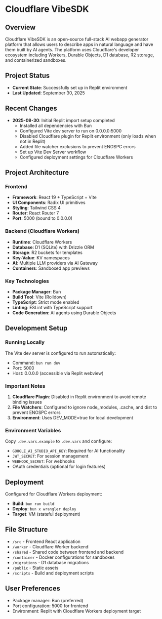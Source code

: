 # Cloudflare VibeSDK

## Overview
Cloudflare VibeSDK is an open-source full-stack AI webapp generator platform that allows users to describe apps in natural language and have them built by AI agents. The platform uses Cloudflare's developer ecosystem including Workers, Durable Objects, D1 database, R2 storage, and containerized sandboxes.

## Project Status
- **Current State**: Successfully set up in Replit environment
- **Last Updated**: September 30, 2025

## Recent Changes
- **2025-09-30**: Initial Replit import setup completed
  - Installed all dependencies with Bun
  - Configured Vite dev server to run on 0.0.0.0:5000
  - Disabled Cloudflare plugin for Replit environment (only loads when not in Replit)
  - Added file watcher exclusions to prevent ENOSPC errors
  - Set up Vite Dev Server workflow
  - Configured deployment settings for Cloudflare Workers

## Project Architecture

### Frontend
- **Framework**: React 19 + TypeScript + Vite
- **UI Components**: Radix UI primitives
- **Styling**: Tailwind CSS 4
- **Router**: React Router 7
- **Port**: 5000 (bound to 0.0.0.0)

### Backend (Cloudflare Workers)
- **Runtime**: Cloudflare Workers
- **Database**: D1 (SQLite) with Drizzle ORM
- **Storage**: R2 buckets for templates
- **Key-Value**: KV namespaces
- **AI**: Multiple LLM providers via AI Gateway
- **Containers**: Sandboxed app previews

### Key Technologies
- **Package Manager**: Bun
- **Build Tool**: Vite (Rolldown)
- **TypeScript**: Strict mode enabled
- **Linting**: ESLint with TypeScript support
- **Code Generation**: AI agents using Durable Objects

## Development Setup

### Running Locally
The Vite dev server is configured to run automatically:
- Command: `bun run dev`
- Port: 5000
- Host: 0.0.0.0 (accessible via Replit webview)

### Important Notes
1. **Cloudflare Plugin**: Disabled in Replit environment to avoid remote binding issues
2. **File Watchers**: Configured to ignore node_modules, .cache, and dist to prevent ENOSPC errors
3. **Environment**: Uses DEV_MODE=true for local development

### Environment Variables
Copy `.dev.vars.example` to `.dev.vars` and configure:
- `GOOGLE_AI_STUDIO_API_KEY`: Required for AI functionality
- `JWT_SECRET`: For session management
- `WEBHOOK_SECRET`: For webhooks
- OAuth credentials (optional for login features)

## Deployment
Configured for Cloudflare Workers deployment:
- **Build**: `bun run build`
- **Deploy**: `bun x wrangler deploy`
- **Target**: VM (stateful deployment)

## File Structure
- `/src` - Frontend React application
- `/worker` - Cloudflare Worker backend
- `/shared` - Shared code between frontend and backend
- `/container` - Docker configurations for sandboxes
- `/migrations` - D1 database migrations
- `/public` - Static assets
- `/scripts` - Build and deployment scripts

## User Preferences
- Package manager: Bun (preferred)
- Port configuration: 5000 for frontend
- Environment: Replit with Cloudflare Workers deployment target
